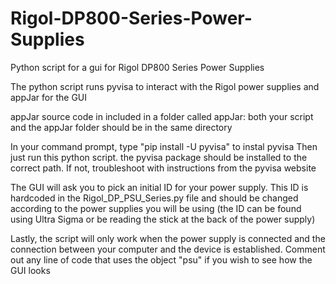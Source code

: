 # Rigol-DP800-Series-Power-Supplies
Python script for a gui for Rigol DP800 Series Power Supplies

The python script runs pyvisa to interact with the Rigol power supplies and appJar for the GUI

appJar source code in included in a folder called appJar: both your script and the appJar folder should be in the same directory

In your command prompt, type "pip install -U pyvisa" to instal pyvisa
Then just run this python script. the pyvisa package should be installed to the correct path.
If not, troubleshoot with instructions from the pyvisa website

The GUI will ask you to pick an initial ID for your power supply. This ID is hardcoded in the Rigol_DP_PSU_Series.py file and should be changed
according to the power supplies you will be using (the ID can be found using Ultra Sigma or be reading the stick at the back of the power supply)

Lastly, the script will only work when the power supply is connected and the connection between your computer and the device is established.
Comment out any line of code that uses the object "psu" if you wish to see how the GUI looks
